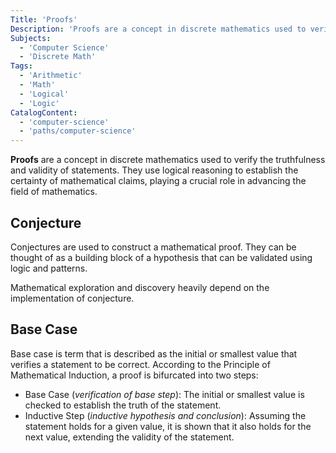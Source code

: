 ```yaml
---
Title: 'Proofs'
Description: 'Proofs are a concept in discrete mathematics used to verify the truthfulness and validity of statements using logical reasoning.'
Subjects:
  - 'Computer Science'
  - 'Discrete Math'
Tags:
  - 'Arithmetic'
  - 'Math'
  - 'Logical'
  - 'Logic'
CatalogContent:
  - 'computer-science'
  - 'paths/computer-science'
---
```


**Proofs** are a concept in discrete mathematics used to verify the truthfulness and validity of statements. They use logical reasoning to establish the certainty of mathematical claims, playing a crucial role in advancing the field of mathematics.

## Conjecture

Conjectures are used to construct a mathematical proof. They can be thought of as a building block of a hypothesis that can be validated using logic and patterns.

Mathematical exploration and discovery heavily depend on the implementation of conjecture.

## Base Case

Base case is term that is described as the initial or smallest value that verifies a statement to be correct. According to the Principle of Mathematical Induction, a proof is bifurcated into two steps:

- Base Case (_verification of base step_): The initial or smallest value is checked to establish the truth of the statement.
- Inductive Step (_inductive hypothesis and conclusion_): Assuming the statement holds for a given value, it is shown that it also holds for the next value, extending the validity of the statement.
